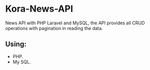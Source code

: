# Kora-News-API
News API with PHP Laravel and MySQL, the API provides all CRUD operations with pagination in reading the data.

## Using:
- PHP.
- My SQL.
